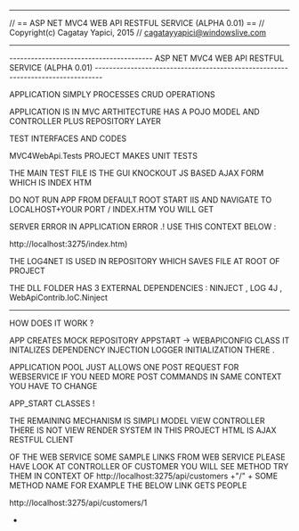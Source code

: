 
----------------------------------------------------------------------------------------------------------------------------------------------------------------

// == ASP NET MVC4 WEB API RESTFUL SERVICE (ALPHA 0.01) == // Copyright(c) Cagatay Yapici, 2015 // cagatayyapici@windowslive.com

----------------------------------------------------------------------------------------------------------------------------------------------------------------

----------------------------------------  ASP NET MVC4 WEB API RESTFUL SERVICE (ALPHA 0.01) --------------------------------------------------------------------------------

APPLICATION SIMPLY PROCESSES CRUD OPERATIONS 

APPLICATION IS IN MVC ARTHITECTURE HAS A POJO MODEL AND CONTROLLER PLUS REPOSITORY LAYER 

TEST INTERFACES AND CODES 

MVC4WebApi.Tests PROJECT MAKES UNIT TESTS 

THE MAIN TEST FILE IS THE GUI  KNOCKOUT JS BASED AJAX FORM WHICH IS INDEX HTM 

DO NOT RUN APP FROM DEFAULT ROOT START IIS AND NAVIGATE TO LOCALHOST+YOUR PORT / INDEX.HTM YOU WILL GET 

SERVER ERROR IN APPLICATION ERROR .! USE THIS CONTEXT BELOW :

 http://localhost:3275/index.htm) 

THE LOG4NET IS USED IN REPOSITORY WHICH SAVES FILE AT ROOT OF PROJECT 

THE DLL FOLDER HAS 3 EXTERNAL DEPENDENCIES : NINJECT , LOG 4J , WebApiContrib.IoC.Ninject 

----------------------------------------------------------------------------------------------------------------------------------------------------------------

HOW DOES IT WORK ? 

APP CREATES MOCK REPOSITORY APPSTART -> WEBAPICONFIG CLASS IT INITALIZES DEPENDENCY INJECTION LOGGER INITIALIZATION THERE . 

APPLICATION POOL JUST ALLOWS ONE POST REQUEST FOR WEBSERVICE IF YOU NEED MORE POST COMMANDS IN SAME CONTEXT YOU HAVE TO CHANGE 

APP_START CLASSES ! 

THE REMAINING MECHANISM IS SIMPLI MODEL VIEW CONTROLLER THERE IS NOT VIEW RENDER SYSTEM IN THIS PROJECT HTML IS AJAX RESTFUL CLIENT 

OF THE WEB SERVICE 
SOME SAMPLE LINKS FROM WEB SERVICE PLEASE HAVE LOOK AT CONTROLLER OF CUSTOMER YOU WILL SEE METHOD TRY THEM IN CONTEXT OF 
http://localhost:3275/api/customers +"/" + SOME METHOD NAME FOR EXAMPLE THE BELOW LINK GETS PEOPLE 

http://localhost:3275/api/customers/1

- 
